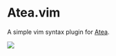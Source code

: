 # Atea.vim

A simple vim syntax plugin for [Atea](https://github.com/pkamenarsky/atea).

![](http://cloud.github.com/downloads/pkamenarsky/atea.vim/atea.vim.png)
